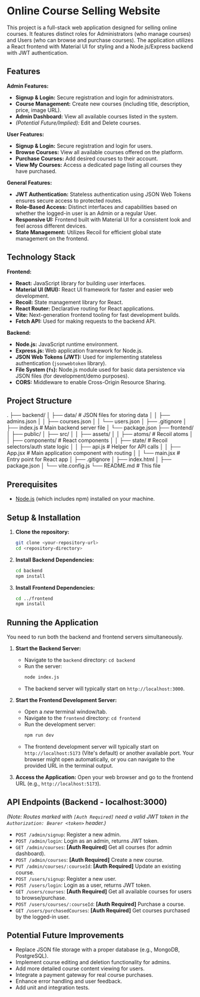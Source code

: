 # Online Course Selling Website

This project is a full-stack web application designed for selling online courses. It features distinct roles for Administrators (who manage courses) and Users (who can browse and purchase courses). The application utilizes a React frontend with Material UI for styling and a Node.js/Express backend with JWT authentication.

## Features

**Admin Features:**

*   **Signup & Login:** Secure registration and login for administrators.
*   **Course Management:** Create new courses (including title, description, price, image URL).
*   **Admin Dashboard:** View all available courses listed in the system.
*   *(Potential Future/Implied):* Edit and Delete courses.

**User Features:**

*   **Signup & Login:** Secure registration and login for users.
*   **Browse Courses:** View all available courses offered on the platform.
*   **Purchase Courses:** Add desired courses to their account.
*   **View My Courses:** Access a dedicated page listing all courses they have purchased.

**General Features:**

*   **JWT Authentication:** Stateless authentication using JSON Web Tokens ensures secure access to protected routes.
*   **Role-Based Access:** Distinct interfaces and capabilities based on whether the logged-in user is an Admin or a regular User.
*   **Responsive UI:** Frontend built with Material UI for a consistent look and feel across different devices.
*   **State Management:** Utilizes Recoil for efficient global state management on the frontend.

## Technology Stack

**Frontend:**

*   **React:** JavaScript library for building user interfaces.
*   **Material UI (MUI):** React UI framework for faster and easier web development.
*   **Recoil:** State management library for React.
*   **React Router:** Declarative routing for React applications.
*   **Vite:** Next-generation frontend tooling for fast development builds.
*   **Fetch API:** Used for making requests to the backend API.

**Backend:**

*   **Node.js:** JavaScript runtime environment.
*   **Express.js:** Web application framework for Node.js.
*   **JSON Web Tokens (JWT):** Used for implementing stateless authentication (`jsonwebtoken` library).
*   **File System (`fs`):** Node.js module used for basic data persistence via JSON files (for development/demo purposes).
*   **CORS:** Middleware to enable Cross-Origin Resource Sharing.

## Project Structure

.
├── backend/
│ ├── data/ # JSON files for storing data
│ │ ├── admins.json
│ │ ├── courses.json
│ │ └── users.json
│ ├── .gitignore
│ ├── index.js # Main backend server file
│ └── package.json
├── frontend/
│ ├── public/
│ ├── src/
│ │ ├── assets/
│ │ ├── atoms/ # Recoil atoms
│ │ ├── components/ # React components
│ │ ├── state/ # Recoil selectors/auth state logic
│ │ ├── api.js # Helper for API calls
│ │ ├── App.jsx # Main application component with routing
│ │ └── main.jsx # Entry point for React app
│ ├── .gitignore
│ ├── index.html
│ ├── package.json
│ └── vite.config.js
└── README.md # This file

## Prerequisites

*   [Node.js](https://nodejs.org/) (which includes npm) installed on your machine.

## Setup & Installation

1.  **Clone the repository:**
    ```bash
    git clone <your-repository-url>
    cd <repository-directory>
    ```

2.  **Install Backend Dependencies:**
    ```bash
    cd backend
    npm install
    ```

3.  **Install Frontend Dependencies:**
    ```bash
    cd ../frontend
    npm install
    ```

## Running the Application

You need to run both the backend and frontend servers simultaneously.

1.  **Start the Backend Server:**
    *   Navigate to the `backend` directory: `cd backend`
    *   Run the server:
        ```bash
        node index.js
        ```
    *   The backend server will typically start on `http://localhost:3000`.

2.  **Start the Frontend Development Server:**
    *   Open a *new* terminal window/tab.
    *   Navigate to the `frontend` directory: `cd frontend`
    *   Run the development server:
        ```bash
        npm run dev
        ```
    *   The frontend development server will typically start on `http://localhost:5173` (Vite's default) or another available port. Your browser might open automatically, or you can navigate to the provided URL in the terminal output.

3.  **Access the Application:**
    Open your web browser and go to the frontend URL (e.g., `http://localhost:5173`).

## API Endpoints (Backend - localhost:3000)

*(Note: Routes marked with `[Auth Required]` need a valid JWT token in the `Authorization: Bearer <token>` header.)*

*   `POST /admin/signup`: Register a new admin.
*   `POST /admin/login`: Login as an admin, returns JWT token.
*   `GET /admin/courses`: **[Auth Required]** Get all courses (for admin dashboard).
*   `POST /admin/courses`: **[Auth Required]** Create a new course.
*   `PUT /admin/courses/:courseId`: **[Auth Required]** Update an existing course.
*   `POST /users/signup`: Register a new user.
*   `POST /users/login`: Login as a user, returns JWT token.
*   `GET /users/courses`: **[Auth Required]** Get all available courses for users to browse/purchase.
*   `POST /users/courses/:courseId`: **[Auth Required]** Purchase a course.
*   `GET /users/purchasedCourses`: **[Auth Required]** Get courses purchased by the logged-in user.

## Potential Future Improvements

*   Replace JSON file storage with a proper database (e.g., MongoDB, PostgreSQL).
*   Implement course editing and deletion functionality for admins.
*   Add more detailed course content viewing for users.
*   Integrate a payment gateway for real course purchases.
*   Enhance error handling and user feedback.
*   Add unit and integration tests.